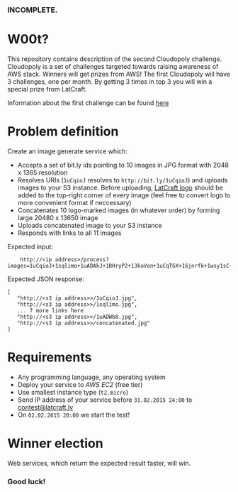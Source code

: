 ### INCOMPLETE.

W00t? 
==================

This repository contains description of the second Cloudopoly challenge. Cloudopoly is a set of challenges targeted towards raising awareness of AWS stack. Winners will get prizes from AWS! The first Cloudopoly will have 3 challenges, one per month. By getting 3 times in top 3 you will win a special prize from LatCraft.

Information about the first challenge can be found [here](https://github.com/latcraft/cloudopoly-search)

Problem definition
==================
Create an image generate service which:
- Accepts a set of bit.ly ids pointing to 10 images in JPG format with 2048 x 1365 resolution
- Resolves URIs (`1uCqioJ` resolves to `http://bit.ly/1uCqioJ`) and uploads images to your S3 instance. Before uploading, [LatCraft logo](logo.png) should be added to the top-right corner of every image (feel free to convert logo to more convenient format if neccessary)
- Concatenates 10 logo-marked images (in whatever order) by forming large 20480 x 13650 image
- Uploads concatenated image to your S3 instance
- Responds with links to all 11 images

Expected input: 

        http://<ip address>/process?images=1uCqioJ+1sqlimo+1uADAkJ+1BHryP2+13koVon+1uCqTGX+16jnrfk+1wsy1sC+1wN7idN+1uADWb8

Expected JSON response:

```
[
   "http://<s3 ip address>>/1uCqioJ.jpg", 
   "http://<s3 ip address>>/1sqlimo.jpg", 
   ... 7 more links here
   "http://<s3 ip address>>/1uADWb8.jpg",    
   "http://<s3 ip address>>/concatenated.jpg"       
]
```

# Requirements

- Any programming language, any operating system
- Deploy your service to *AWS* *EC2* (free tier)
- Use smallest instance type (`t2.micro`)
- Send IP address of your service before `31.02.2015 24:00` to contest@latcraft.lv
- On `02.02.2015 20:00` we start the test! 
 
# Winner election

Web services, which return the expected result faster, will win.

### Good luck!
